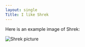 ```yaml
---
layout: single
Title: I like Shrek
---
```


Here is an example image of Shrek:

![Shrek picture](https://upload.wikimedia.org/wikipedia/en/4/4d/Shrek_%28character%29.png)
